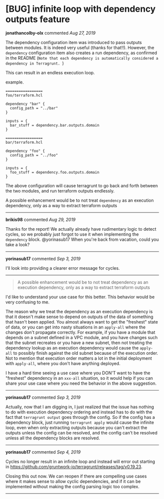 # [BUG] infinite loop with dependency outputs feature

**jonathancolby-olx** commented *Aug 27, 2019*

The dependency configuration item was introduced to pass outputs between modules.   It is indeed very useful (thanks for that!!). However,  the `dependency` configuration item also creates a run dependency,  as confirmed in the README (`Note that each dependency is automatically considered a dependency in Terragrunt. `)

This can result in an endless execution loop. 

example.

```
=================
foo/terraform.hcl

dependency "bar" {
  config_path = "../bar"
}

inputs = {
  bar_stuff = dependency.bar.outputs.domain
}

=================
bar/terraform.hcl

dependency "foo" {
  config_path = "../foo"
}

inputs = {
  foo_stuff = dependency.foo.outputs.domain
}

```

The above configuration will cause terragrunt to go back and forth between the two modules, and run terraform outputs endlessly.

A possible enhancement would be to not treat `dependency` as an execution dependency, only as a way to extract terraform outputs
<br />
***


**brikis98** commented *Aug 29, 2019*

Thanks for the report! We actually already have rudimentary logic to detect cycles, so we probably just forgot to use it when implementing the `dependency` block. @yorinasub17 When you're back from vacation, could you take a look?
***

**yorinasub17** commented *Sep 3, 2019*

I'll look into providing a clearer error message for cycles.

---

> A possible enhancement would be to not treat dependency as an execution dependency, only as a way to extract terraform outputs

I'd like to understand your use case for this better. This behavior would be very confusing to me.

The reason why we treat the dependency as an execution dependency is that it doesn't make sense to depend on outputs of the data of something that hasn't been applied. You almost always want to get the "freshest" state of data, or you can get into nasty situations in an `apply-all` where the changes don't propagate correctly. For example, if you have a module that depends on a subnet defined in a VPC module, and you have changes such that the subnet recreates or you have a new subnet, then not treating the dependency lookup as an execution dependency would cause the `apply-all` to possibly finish against the old subnet because of the execution order. Not to mention that execution order matters a lot in the initial deployment with `apply-all`, where you don't have anything deployed.

I have a hard time seeing a use case where you DON'T want to have the "freshest" dependency in an `xxx-all` situation, so it would help if you can share your use case where you need the behavior in the above suggestion.
***

**yorinasub17** commented *Sep 3, 2019*

Actually, now that I am digging in, I just realized that the issue has nothing to do with execution dependency ordering and instead has to do with the fact that `terragrunt output` goes through the config. So if the config has a dependency block, just running `terragrunt apply` would cause the infinite loop, even when only extracting outputs because you can't extract the outputs unless the config can be resolved, and the config can't be resolved unless all the dependency blocks are resolved.
***

**yorinasub17** commented *Sep 4, 2019*

Cycles no longer result in an infinite loop and instead will error out starting in https://github.com/gruntwork-io/terragrunt/releases/tag/v0.19.23.

Closing this out now. We can reopen if there are compelling use cases where it makes sense to allow cyclic dependencies, and if it can be implemented without making the config parsing logic too complex.
***

